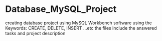 # Database_MySQL_Project
creating database project using MySQL Workbench software using the Keywords: CREATE, DELETE, INSERT ...etc
the files include the answered tasks and project description 
